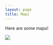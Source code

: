 ```yaml
---
layout: page
title: Maps
---
```


Here are some maps!

<div class='tableauPlaceholder' id='viz1551991157926' style='position: relative'><noscript><a href='#'><img alt=' ' src='https:&#47;&#47;public.tableau.com&#47;static&#47;images&#47;SQ&#47;SQGYPMF3N&#47;1_rss.png' style='border: none' /></a></noscript><object class='tableauViz'  style='display:none;'><param name='host_url' value='https%3A%2F%2Fpublic.tableau.com%2F' /> <param name='embed_code_version' value='3' /> <param name='path' value='shared&#47;SQGYPMF3N' /> <param name='toolbar' value='yes' /><param name='static_image' value='https:&#47;&#47;public.tableau.com&#47;static&#47;images&#47;SQ&#47;SQGYPMF3N&#47;1.png' /> <param name='animate_transition' value='yes' /><param name='display_static_image' value='yes' /><param name='display_spinner' value='yes' /><param name='display_overlay' value='yes' /><param name='display_count' value='yes' /></object></div>                <script type='text/javascript'>                    var divElement = document.getElementById('viz1551991157926');                    var vizElement = divElement.getElementsByTagName('object')[0];                    vizElement.style.width='100%';vizElement.style.height=(divElement.offsetWidth*0.75)+'px';                    var scriptElement = document.createElement('script');                    scriptElement.src = 'https://public.tableau.com/javascripts/api/viz_v1.js';                    vizElement.parentNode.insertBefore(scriptElement, vizElement);                </script>
